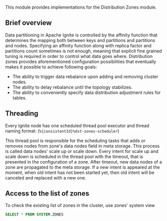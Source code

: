 This module provides implementations for the Distribution Zones module.

## Brief overview
Data partitioning in Apache Ignite is controlled by the affinity function that determines the mapping both between keys and partitions 
and partitions and nodes. Specifying an affinity function along with replica factor and partitions count sometimes is not enough, 
meaning that explicit fine grained tuning is required in order to control what data goes where. 
Distribution zones provides aforementioned configuration possibilities that eventually makes it possible to achieve following goals:

+ The ability to trigger data rebalance upon adding and removing cluster nodes.
+ The ability to delay rebalance until the topology stabilizes.
+ The ability to conveniently specify data distribution adjustment rules for tables.

## Threading
Every Ignite node has one scheduled thread pool executor and thread naming format: (`%{consistentId}%dst-zones-scheduler`)

This thread pool is responsible for the scheduling tasks that adds or removes nodes from zone's data nodes field in meta storage. 
This process is called data nodes' scale up or scale down. 
Every intent for scale up and scale down is scheduled in the thread pool with the timeout, that is presented in the configuration of
a zone. After timeout, new data nodes of a zone are propagated to the meta storage. 
If a new intent is appeared at the moment, when old intent has not been started yet, 
then old intent will be canceled and replaced with a new one.

## Access to the list of zones
To check the existing list of zones in the cluster, use zones' system view

```sql
SELECT * FROM SYSTEM.ZONES
```

